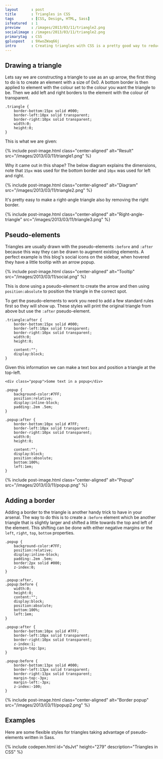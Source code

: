 ```yaml
---
layout      : post
title       : Triangles in CSS
tags        : [CSS, Design, HTML, Sass]
isfeatured  : 1
preview     : /images/2013/03/11/triangle2.png
socialimage : /images/2013/03/11/triangle2.png
primarytag  : CSS
gpluspost   : 9XwoZWaq66j
intro       : Creating triangles with CSS is a pretty good way to reduce the amount of image dependencies within an application. They're a bit tricky to get your head around at first but once you understand them it's really easy.
---
```


## Drawing a triangle

Lets say we are constructing a triangle to use as an up arrow, the first thing to do is to create an element with a size of 0x0. A bottom border is then applied to element with the colour set to the colour you want the triangle to be. Then we add left and right borders to the element with the colour of transparent.

<!--prettify lang=css-->
    .triangle {
        border-bottom:15px solid #000;
        border-left:10px solid transparent;
        border-right:10px solid transparent;
        width:0;
        height:0;
    }

This is what we are given:

{% include post-image.html class="center-aligned" alt="Result" src="/images/2013/03/11/triangle1.png" %}

Why it came out in this shape? The below diagram explains the dimensions, note that `15px` was used for the bottom border and `10px` was used for left and right.

{% include post-image.html class="center-aligned" alt="Diagram" src="/images/2013/03/11/triangle2.png" %}

It's pretty easy to make a right-angle triangle also by removing the right border.

{% include post-image.html class="center-aligned" alt="Right-angle-triangle" src="/images/2013/03/11/triangle3.png" %}



## Pseudo-elements

Triangles are usually drawn with the pseudo-elements `:before` and `:after` because this way they can be drawn to augment existing elements. A perfect example is this blog's social icons on the sidebar, when hovered they have a little tooltip with an arrow popup.

{% include post-image.html class="center-aligned" alt="Tooltip" src="/images/2013/03/11/social.png" %}

This is done using a pseudo-element to create the arrow and then using `position:absolute` to position the triangle in the correct spot.

To get the pseudo-elements to work you need to add a few standard rules first so they will show up. These styles will print the original triangle from above but use the `:after` pseudo-element.

<!--prettify lang=css-->
    .triangle:after {
        border-bottom:15px solid #000;
        border-left:10px solid transparent;
        border-right:10px solid transparent;
        width:0;
        height:0;

        content:"";
        display:block;
    }

Given this information we can make a text box and position a triangle at the top-left.

<!--prettify lang=html-->
    <div class="popup">Some text in a popup</div>

<!--prettify lang=css-->
    .popup {
        background-color:#7FF;
        position:relative;
        display:inline-block;
        padding:.2em .5em;
    }

    .popup:after {
        border-bottom:10px solid #7FF;
        border-left:10px solid transparent;
        border-right:10px solid transparent;
        width:0;
        height:0;

        content:"";
        display:block;
        position:absolute;
        bottom:100%;
        left:1em;
    }

{% include post-image.html class="center-aligned" alt="Popup" src="/images/2013/03/11/popup.png" %}



## Adding a border

Adding a border to the triangle is another handy trick to have in your arsenal. The way to do this is to create a `:before` element which be another triangle that is slightly larger and shifted a little towards the top and left of the element. This shifting can be done with either negative margins or the `left`, `right`, `top`, `bottom` properties.

<!--prettify lang=css-->
    .popup {
        background-color:#7FF;
        position:relative;
        display:inline-block;
        padding:.2em .5em;
        border:2px solid #000;
        z-index:0;
    }

    .popup:after,
    .popup:before {
        width:0;
        height:0;
        content:"";
        display:block;
        position:absolute;
        bottom:100%;
        left:1em;
    }

    .popup:after {
        border-bottom:10px solid #7FF;
        border-left:10px solid transparent;
        border-right:10px solid transparent;
        z-index:1;
        margin-top:1px;
    }

    .popup:before {
        border-bottom:13px solid #000;
        border-left:13px solid transparent;
        border-right:13px solid transparent;
        margin-top:-3px;
        margin-left:-3px;
        z-index:-100;
    }

{% include post-image.html class="center-aligned" alt="Border popup" src="/images/2013/03/11/popup2.png" %}



## Examples

Here are some flexible styles for triangles taking advantage of pseudo-elements written in Sass.

{% include codepen.html id="dsJvt" height="279" description="Triangles in CSS" %}
